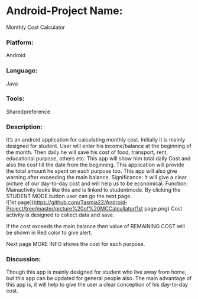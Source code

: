 # Android-Project Name:<br/>
Monthly Cost Calculator
### Platform: <br/>
Android
### Language: <br/>
Java
### Tools:  <br/>
Sharedpreference
### Description: <br/>
It’s an android application for calculating monthly cost. Initially it is mainly designed for student. User will enter his income/balance at the beginning of the month. Then daily he will save his cost of food, transport, rent, educational purpose, others etc. This app will show him total daily Cost and also the cost till the date from the beginning. This application will provide the total amount he spent on each purpose too. This app will also give warning after exceeding the main balance.
Significance: It will give a clear picture of our day-to-day cost and will help us to be economical.
Function: 
Mainactivity looks like this and is linked to studentmode. By clicking the STUDENT MODE button user can go the next page.
<br/>
![1st page](https://github.com/Tasmia22/Android-Project/tree/master/picture%20of%20MCCalcullator/1st page.png)
Cost activity is designed to collect data and save.

If the cost exceeds the main balance then value of REMAINING COST will be shown in Red color to give alert.

Next page MORE INFO shows the cost for each purpose.

### Discussion: <br/>
Though this app is mainly designed for student who live away from home, but this app can be updated for general people also. The main advantage of this app is, it will help to give the user a clear conception of his day-to-day cost.
